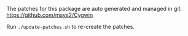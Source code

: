 The patches for this package are auto generated and managed in git:
https://github.com/msys2/Cygwin

Run `./update-patches.sh` to re-create the patches.